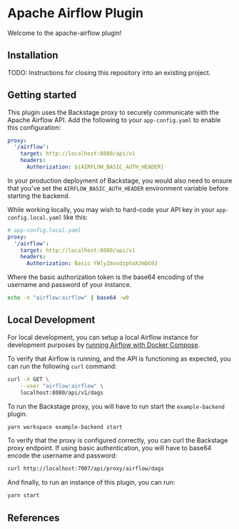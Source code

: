 # Apache Airflow Plugin

Welcome to the apache-airflow plugin!

## Installation

TODO: Instructions for closing this repository into an existing project.

## Getting started

This plugin uses the Backstage proxy to securely communicate with the Apache
Airflow API. Add the following to your `app-config.yaml` to enable this
configuration:

```yaml
proxy:
  '/airflow':
    target: http://localhost:8080/api/v1
    headers:
      Authorization: ${AIRFLOW_BASIC_AUTH_HEADER}
```

In your production deployment of Backstage, you would also need to ensure that
you've set the `AIRFLOW_BASIC_AUTH_HEADER` environment variable before starting
the backend.

While working locally, you may wish to hard-code your API key in your
`app-config.local.yaml` like this:

```yaml
# app-config.local.yaml
proxy:
  '/airflow':
    target: http://localhost:8080/api/v1
    headers:
      Authorization: Basic YWlyZmxvdzphaXJmbG93
```

Where the basic authorization token is the base64 encoding of the username and
password of your instance.

```sh
echo -n "airflow:airflow" | base64 -w0
```

## Local Development

For local development, you can setup a local Airflow instance for development
purposes by [running Airflow with Docker Compose][2].

To verify that Airflow is running, and the API is functioning as expected, you
can run the following `curl` command:

```sh
curl -X GET \
    --user "airflow:airflow" \
    localhost:8080/api/v1/dags
```

To run the Backstage proxy, you will have to run start the `example-backend`
plugin.

```sh
yarn workspace example-backend start
```

To verify that the proxy is configured correctly, you can curl the Backstage
proxy endpoint. If using basic authentication, you will have to base64 encode
the username and password:

```sh
curl http://localhost:7007/api/proxy/airflow/dags
```

And finally, to run an instance of this plugin, you can run:

```sh
yarn start
```

## References

[1]: https://airflow.apache.org/docs/apache-airflow/stable/security/api.html
[2]: https://airflow.apache.org/docs/apache-airflow/stable/start/docker.html
[3]: https://airflow.apache.org/docs/apache-airflow/stable/stable-rest-api-ref.html
